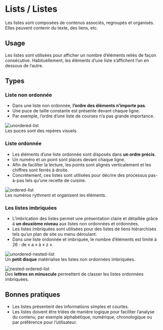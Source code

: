 # Lists / Listes

Les listes sont composées de contenus associés, regroupés et organisés. Elles peuvent contenir du texte, des liens, etc.


## Usage

Les listes sont utilisées pour afficher un nombre d’éléments reliés de façon consécutive. Habituellement, les éléments d’une liste s’affichent l’un en dessous de l’autre.


## Types

### Liste non ordonnée

- Dans une liste non ordonnée, **l’ordre des éléments n’importe pas**.
- Une puce de taille constante est présente devant chaque ligne.
- Par exemple, l’ordre d’une liste de courses n’a pas grande importance.


![unordered-list](components/1-ATOMS/TEXT/Lists/design/unordered-list.png)
<br/> Les puces sont des repères visuels.


### Liste ordonnée

- Les éléments d’une liste ordonnée sont disposés dans **un ordre précis**.
- Un numéro et un point sont placés devant chaque ligne.
- Afin de faciliter la lecture, les points sont alignés verticalement et les chiffres sont ferrés à droite.
- Concrètement, ces listes sont utilisées pour décrire des processus pas-à-pas tels qu’une recette de cuisine.

![ordered-list](components/1-ATOMS/TEXT/Lists/design/ordered-list.png)
<br/> Les numéros rythment et organisent les éléments.

### Les listes imbriquées

- L’imbrication des listes permet une présentation claire et détaillée grâce à **un deuxième niveau** aux listes non ordonnées et ordonnées.
- Les listes imbriquées sont utilisées pour des listes de liens hiérarchisés tels qu’un plan de site ou menu déroulant.
- Dans une liste ordonnée et imbriquée, le nombre d’éléments est limité à 26&nbsp;: de «&nbsp;a&nbsp;» à «&nbsp;z&nbsp;».

![unordered-nested-list](components/1-ATOMS/TEXT/Lists/design/unordered-nested-list.png)
<br/> Un **petit disque** matérialise les listes non ordonnées imbriquées.

![nested-ordered-list](components/1-ATOMS/TEXT/Lists/design/nested-ordered-list.png)
<br/> Des **lettres en minuscule** permettent de classer les listes ordonnées imbriquées.

## Bonnes pratiques
- Les listes présentent des informations simples et courtes.
- Les listes doivent être triées de manière logique pour faciliter l’analyse du contenu, par exemple alphabétique, numérique, chronologique ou par préférence pour l’utilisateur.

